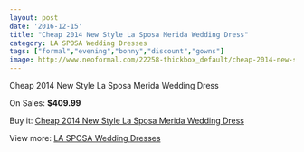 ```yaml
---
layout: post
date: '2016-12-15'
title: "Cheap 2014 New Style La Sposa Merida Wedding Dress"
category: LA SPOSA Wedding Dresses
tags: ["formal","evening","bonny","discount","gowns"]
image: http://www.neoformal.com/22258-thickbox_default/cheap-2014-new-style-la-sposa-merida-wedding-dress.jpg
---
```

Cheap 2014 New Style La Sposa Merida Wedding Dress

On Sales: **$409.99**
<a href="https://www.neoformal.com/en/la-sposa-wedding-dresses-2014/7351-cheap-2014-new-style-la-sposa-merida-wedding-dress.html"><amp-img layout="responsive" width="600" height="600" src="//www.neoformal.com/22258-thickbox_default/cheap-2014-new-style-la-sposa-merida-wedding-dress.jpg" alt="Cheap 2014 New Style La Sposa Merida Wedding Dress 0" /></a>
<a href="https://www.neoformal.com/en/la-sposa-wedding-dresses-2014/7351-cheap-2014-new-style-la-sposa-merida-wedding-dress.html"><amp-img layout="responsive" width="600" height="600" src="//www.neoformal.com/22259-thickbox_default/cheap-2014-new-style-la-sposa-merida-wedding-dress.jpg" alt="Cheap 2014 New Style La Sposa Merida Wedding Dress 1" /></a>

Buy it: [Cheap 2014 New Style La Sposa Merida Wedding Dress](https://www.neoformal.com/en/la-sposa-wedding-dresses-2014/7351-cheap-2014-new-style-la-sposa-merida-wedding-dress.html "Cheap 2014 New Style La Sposa Merida Wedding Dress")

View more: [LA SPOSA Wedding Dresses](https://www.neoformal.com/en/117-la-sposa-wedding-dresses-2014 "LA SPOSA Wedding Dresses")
